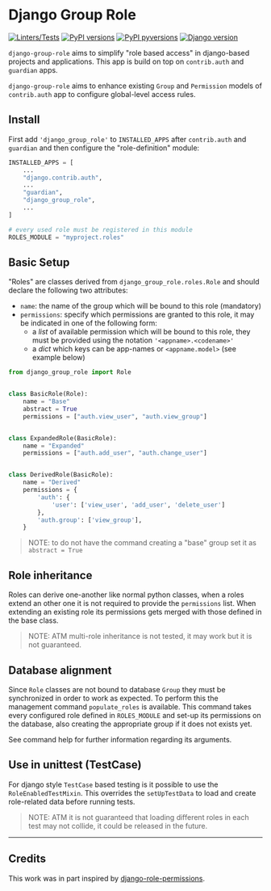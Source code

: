 # Django Group Role
[![Linters/Tests][ci-badge]][ci]
[![PyPI versions][pypi-badge]][pypi]
[![PyPI pyversions][pythonver]][pypi]
[![Django version][djversion]][pypi]

`django-group-role` aims to simplify "role based access" in django-based projects and applications.
This app is build on top on `contrib.auth` and `guardian` apps.


`django-group-role` aims to enhance existing `Group` and `Permission` models of `contrib.auth` app to configure global-level access rules.

## Install
First add `'django_group_role'` to `INSTALLED_APPS` after `contrib.auth` and `guardian` and then configure the "role-definition" module:

```PYTHON
INSTALLED_APPS = [
    ...
    "django.contrib.auth",
    ...
    "guardian",
    "django_group_role",
    ...
]

# every used role must be registered in this module
ROLES_MODULE = "myproject.roles"
```


## Basic Setup

"Roles" are classes derived from `django_group_role.roles.Role` and should declare the following two attributes:

- `name`: the name of the group which will be bound to this role (mandatory)
- `permissions`: specify which permissions are granted to this role, it may be indicated in one of the following form:
   - a _list_ of available permission which will be bound to this role, they must be provided using the notation `'<appname>.<codename>'`
   - a _dict_ which keys can be app-names or `<appname.model>` (see example below)

```python
from django_group_role import Role


class BasicRole(Role):
    name = "Base"
    abstract = True
    permissions = ["auth.view_user", "auth.view_group"]


class ExpandedRole(BasicRole):
    name = "Expanded"
    permissions = ["auth.add_user", "auth.change_user"]


class DerivedRole(BasicRole):
    name = "Derived"
    permissions = {
        'auth': {
            'user': ['view_user', 'add_user', 'delete_user']
        },
        'auth.group': ['view_group'],
    }

```

> NOTE: to do not have the command creating a "base" group set it as ``abstract = True``


## Role inheritance
Roles can derive one-another like normal python classes, when a roles extend an other one it is not required to provide the `permissions` list. When extending an existing role its permissions gets merged with those defined in the base class.

> NOTE: ATM multi-role inheritance is not tested, it may work but it is not guaranteed.

## Database alignment
Since `Role` classes are not bound to database `Group` they must be synchronized in order to work as expected. To perform this the management command `populate_roles` is available. This command takes every configured role defined in `ROLES_MODULE` and set-up its permissions on the database, also creating the appropriate group if it does not exists yet.

See command help for further information regarding its arguments.

## Use in unittest (TestCase)
For django style `TestCase` based testing is it possible to use the `RoleEnabledTestMixin`. This overrides the `setUpTestData` to load and create role-related data before running tests.

> NOTE: ATM it is not guaranteed that loading different roles in each test may not collide, it could be released in the future.

----


## Credits

This work was in part inspired by [django-role-permissions](https://github.com/vintasoftware/django-role-permissions).


[pypi]: https://pypi.org/project/django-group-role/
[pypi-badge]: https://img.shields.io/pypi/v/django-group-role
[pythonver]: https://img.shields.io/pypi/pyversions/django-group-role
[djversion]: https://img.shields.io/pypi/djversions/django-group-role
[ci]: https://github.com/certego/django-group-role/actions/workflows/ci.yaml
[ci-badge]: https://github.com/certego/django-group-role/actions/workflows/ci.yaml/badge.svg
